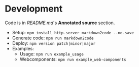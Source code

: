 # Development

Code is in *README.md*'s **Annotated source** section.

* Setup: `npm install http-server markdown2code --no-save`
* Generate code: `npm run markdown2code`
* Deploy: `npm version patch|minor|major`
* Examples:
  - Usage: `npm run example_usage`
  - Webcomponents: `npm run example_web-components`

